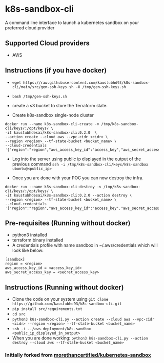 # k8s-sandbox-cli
A command line interface to launch a kubernetes sandbox on your preferred cloud provider

## Supported Cloud providers
- AWS

## Instructions (if you have docker)

- `wget https://raw.githubusercontent.com/kaustubhd93/k8s-sandbox-cli/main/src/gen-ssh-keys.sh -O /tmp/gen-ssh-keys.sh`

- `bash /tmp/gen-ssh-keys.sh`

- create a s3 bucket to store the Terraform state.

- Create k8s-sandbox single-node cluster
```
docker run --name k8s-sandbox-cli-create -v /tmp/k8s-sandbox-cli/keys/:/opt/keys/ \
-it kaustubhdesai/k8s-sandbox-cli:0.2.0  \
--action create --cloud aws --vpc-cidr <cidr> \
--region <region> --tf-state-bucket <bucket_name> \
--cloud-credentials '{"region":"region","aws_access_key_id":"access_key","aws_secret_access_key":"secret_key"}'
```

- Log into the server using public ip displayed in the output of the previous command `ssh -i /tmp/k8s-sandbox-cli/keys/k8s-sandbox ubuntu@<public_ip>`

- Once you are done with your POC you can now destroy the infra.  
```
docker run --name k8s-sandbox-cli-destroy -v /tmp/k8s-sandbox-cli/keys/:/opt/keys/ \
-it kaustubhdesai/k8s-sandbox-cli:0.2.0 --action destroy \
--region <region> --tf-state-bucket <bucket_name> \
--cloud-credentials '{"region":"region","aws_access_key_id":"access_key","aws_secret_access_key":"secret_key"}'
```

## Pre-requisites (Running without docker)
- python3 installed
- terraform binary installed 
- A credentials profile with name sandbox in ~/.aws/credentials which will look like below:
```
[sandbox]
region = <region>
aws_access_key_id = <access_key_id>
aws_secret_access_key = <secret_access_key>
```

## Instructions  (Running without docker)
- Clone the code on your system using `git clone https://github.com/kaustubhd93/k8s-sandbox-cli.git`
- `pip install src/requirements.txt`
- `cd src`
- `python3 k8s-sandbox-cli.py --action create --cloud aws --vpc-cidr <cidr> --region <region> --tf-state-bucket <bucket_name>`
- `ssh -i ../aws-deployment/k8s-sandbox <public_ip_displayed_in_output>`
- When you are done working: `python3 k8s-sandbox-cli.py --action destroy --cloud aws --tf-state-bucket <bucket_name>`

### Initially forked from [morethancertified/kubernetes-sandbox](https://github.com/morethancertified/kubernetes-sandbox)
